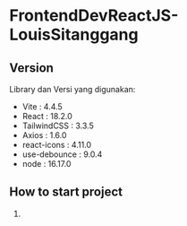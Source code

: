 # FrontendDevReactJS-LouisSitanggang

## Version

Library dan Versi yang digunakan:

-   Vite : 4.4.5
-   React : 18.2.0
-   TailwindCSS : 3.3.5
-   Axios : 1.6.0
-   react-icons : 4.11.0
-   use-debounce : 9.0.4
-   node : 16.17.0

## How to start project

1.
